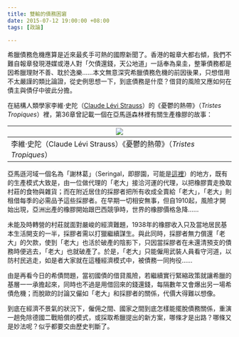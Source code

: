 ```yaml
---
title: 雙輸的債務困窘
date: 2015-07-12 19:00:00 +08:00
tags: [政論]

---
```


  
  
  
希臘債務危機應算是近來最炙手可熱的國際新聞了。香港的報章大都右傾，我們不難自報章發現港媒或港人對「欠債還錢，天公地道」一話奉為臬圭，整筆債務都是因希臘理財不善、耽於逸樂……本文無意深究希臘債務危機的前因後果，只想借用不太嚴謹的類比論證，從史例思想一下，到底債務是什麼？借貸的風險又應如何在債主與債仔中彼此分擔。  
  
在結構人類學家李維‧史陀（[Claude Lévi Strauss](https://en.wikipedia.org/wiki/Claude%5FL%C3%A9vi-Strauss)）的《憂鬱的熱帶》（_Tristes Tropiques_）裡，第36章曾記載一個在亞馬遜森林裡有關生產橡膠的故事：  
  
| [![](//1.bp.blogspot.com/-0AVyxH5w5QE/VaJIX4zxroI/AAAAAAAABx4/tM7cjmdA17A/s320/251483_10150193748550835_1007093_n.jpg)](//1.bp.blogspot.com/-0AVyxH5w5QE/VaJIX4zxroI/AAAAAAAABx4/tM7cjmdA17A/s1600/251483%5F10150193748550835%5F1007093%5Fn.jpg) |
| ------------------------------------------------------------------------------------------------------------------------------------------------------------------------------------------------------------------------------------------------ |
| 李維‧史陀（Claude Lévi Strauss）《憂鬱的熱帶》（_Tristes Tropiques_）                                                                                                                                                                                           |
  
  
 亞馬遜河域一個名為「謝林葛」（Seringal，即膠園，可能是[這裡](https://goo.gl/maps/SKjrv)）的地方，既有的生產模式大致是，由一位做代理的「老大」接洽河運的代理，以把橡膠賣走換取村莊的食物與雜貨；而在附近居住的採膠者把所有收成全賣給「老大」，「老大」則租借每季的必需品予這些採膠者。在早期一切相安無事，但自1910起，風險才開始出現，亞洲出產的橡膠開始跟巴西競爭時，世界的橡膠價格急降……  
  
 未能及時轉營的村莊就面對嚴峻的經濟難題，1938年的橡膠收入只及當地居民基本生活開支的一半，採膠者需以打獵繼續謀生。與此同時，採膠者無力償還「老大」的欠款，使到「老大」也活於破產的陰影下，只因當採膠者在未還清預支的債務時便逃去，「老大」也就破產了。於是，「老大」只能僱用武裝人員看守河道，以防村民逃走，如是者大家就在這種經濟模式中，被債務一同拘役……  
  
  
由是再看今日的希債問題，當初國債的借貸風險，若繼續實行緊縮政策就讓希臘的基層一一承擔起來，同時也不過是用借回來的錢還錢，每隔數年又會爆出另一場希債危機；而脫歐的討論又儼如「老大」和採膠者的關係，代價大得難以想像。  
  
到底在經濟不景氣的狀況下，僱佣之間、國家之間到底怎樣能擺脫債務關係，重演一趟免除德國二戰賠償的模式，或採取希臘提出的新方案，哪條才是出路？哪條又是妙法呢？似乎都要交由歷史判斷了。  
  
  

